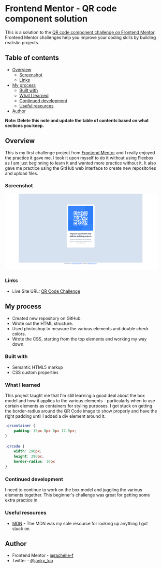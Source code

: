 # Frontend Mentor - QR code component solution

This is a solution to the [QR code component challenge on Frontend Mentor](https://www.frontendmentor.io/challenges/qr-code-component-iux_sIO_H). Frontend Mentor challenges help you improve your coding skills by building realistic projects. 

## Table of contents

- [Overview](#overview)
  - [Screenshot](#screenshot)
  - [Links](#links)
- [My process](#my-process)
  - [Built with](#built-with)
  - [What I learned](#what-i-learned)
  - [Continued development](#continued-development)
  - [Useful resources](#useful-resources)
- [Author](#author)

**Note: Delete this note and update the table of contents based on what sections you keep.**

## Overview

This is my first challenge project from [Frontend Mentor](https://www.frontendmentor.io) and I really enjoyed the practice it gave me. I took it upon myself to do it without using Flexbox as I am just beginning to learn it and wanted more practice without it. It also gave me practice using the GitHub web interface to create new repositories and upload files.

### Screenshot

![Solution Screenshot](/assets/images/solution.png)

### Links

- Live Site URL: [QR Code Challenge](https://rachelle-f.github.io/QR-Code-Challenge/)

## My process

- Created new repository on GitHub.
- Wrote out the HTML structure.
- Used photoshop to measure the various elements and double check colors.
- Wrote the CSS, starting from the top elements and working my way down. 

### Built with

- Semantic HTML5 markup
- CSS custom properties

### What I learned

This project taught me that I'm still learning a good deal about the box model and how it applies to the various elements - particularly when to use certain elements as containers for styling purposes. I got stuck on getting the border-radius around the QR Code image to show properly and have the right padding until I added a div element around it. 


```css
.qrcontainer {
    padding: 15px 0px 0px 17.5px;
}

.qrcode {
    width: 290px;
    height: 290px;
    border-radius: 10px
}
```

### Continued development

I need to continue to work on the box model and juggling the various elements together. This beginner's challenge was great for getting some extra practice in. 

### Useful resources

- [MDN](https://developer.mozilla.org/en-US/) - The MDN was my sole resource for looking up anything I got stuck on. 

## Author

- Frontend Mentor - [@rachelle-f](https://www.frontendmentor.io/profile/rachelle-f)
- Twitter - [@janky_too](https://twitter.com/janky_too)
